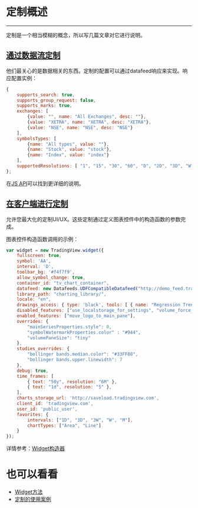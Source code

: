 # 定制概述

---

定制是一个相当模糊的概念，所以写几篇文章对它进行说明。

## [通过数据流定制](#通过数据流定制)

他们最关心的是数据相关的东西。定制的配置可以通过datafeed响应来实现。响应配置实例：

```js
{
    supports_search: true,
    supports_group_request: false,
    supports_marks: true,
    exchanges: [
        {value: "", name: "All Exchanges", desc: ""},
        {value: "XETRA", name: "XETRA", desc: "XETRA"},
        {value: "NSE", name: "NSE", desc: "NSE"}
    ],
    symbolsTypes: [
        {name: "All types", value: ""},
        {name: "Stock", value: "stock"},
        {name: "Index", value: "index"}
    ],
    supportedResolutions: [ "1", "15", "30", "60", "D", "2D", "3D", "W", "3W", "M", '6M' ]
};
```

在[JS API](/book/JS-Api.md#onreadycallback)可以找到更详细的说明。

## [在客户端进行定制](#在客户端进行定制)

允许您最大化的定制UI/UX。这些定制通过定义图表控件中的构造函数的参数完成。

图表控件构造函数调用的示例：

```javascript
var widget = new TradingView.widget({
    fullscreen: true,
    symbol: 'AA',
    interval: 'D',
    toolbar_bg: '#f4f7f9',
    allow_symbol_change: true,
    container_id: "tv_chart_container",
    datafeed: new Datafeeds.UDFCompatibleDatafeed("http://demo_feed.tradingview.com"),
    library_path: "charting_library/",
    locale: "en",
    drawings_access: { type: 'black', tools: [ { name: "Regression Trend" } ] },
    disabled_features: ["use_localstorage_for_settings", "volume_force_overlay"],
    enabled_features: ["move_logo_to_main_pane"],
    overrides: {
        "mainSeriesProperties.style": 0,
        "symbolWatermarkProperties.color" : "#944",
        "volumePaneSize": "tiny"
    },
    studies_overrides: {
        "bollinger bands.median.color": "#33FF88",
        "bollinger bands.upper.linewidth": 7
    },
    debug: true,
    time_frames: [
        { text: "50y", resolution: "6M" },
        { text: "1d", resolution: "5" },
    ],
    charts_storage_url: 'http://saveload.tradingview.com',
    client_id: 'tradingview.com',
    user_id: 'public_user',
    favorites: {
        intervals: ["1D", "3D", "3W", "W", "M"],
        chartTypes: ["Area", "Line"]
    }
});
```

详情参考：[Widget构造器](/book/Widget-Constructor.md)

# 也可以看看

* [Widget方法](/book/Widget-Methods.md)
* [定制的使用案例](/book/Customization-Use-Cases.md)



